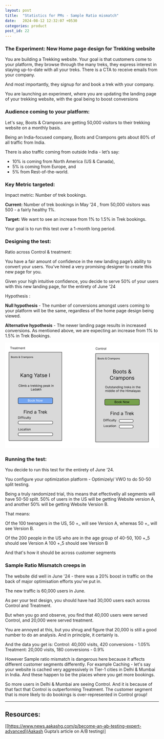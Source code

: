 ```yaml
---
layout: post
title:  "Statistics for PMs - Sample Ratio mismatch"
date:   2024-08-12 12:32:07 +0530
categories: product
post_id: 22
---
```


### **The Experiment: New Home page design for Trekking website**

You are building a Trekking website. Your goal is that customers come to your platform, they browse through the many treks, they express interest in staying up-to-date with all your treks. There is a CTA to receive emails from your company. 

And most importantly, they signup for and book a trek with your company.

You are launching an experiment, where you are updating the landing page of your trekking website, with the goal being to boost conversions 

### **Audience coming to your platform:**

Let's say, Boots & Crampons are getting 50,000 visitors to their trekking website on a monthly basis. 

Being an India-focused company, Boots and Crampons gets about 80% of all traffic from India. 

There is also traffic coming from outside India - let’s say:
- 10% is coming from North America (US & Canada), 
- 5% is coming from Europe, and
- 5% from Rest-of-the-world.

### **Key Metric targeted:**

Impact metric: Number of trek bookings.

**Current:** Number of trek bookings in May ’24 , from 50,000 visitors was 500 - a fairly healthy 1%.

**Target:** We want to see an increase from 1% to 1.5% in Trek bookings.

Your goal is to run this test over a 1-month long period. 

### Designing the test:

Ratio across Control & treatment:

You have a fair amount of confidence in the new landing page’s ability to convert your users. You’ve hired a very promising designer to create this new page for you. 

Given your high intuitive confidence, you decide to serve 50% of your users with this new landing page, for the entirety of June '24

Hypothesis :

**Null hypothesis** - The number of conversions amongst users coming to your platform will be the same, regardless of the home page design being viewed.

**Alternative hypothesis** - The newer landing page results in increased conversions. As mentioned above, we are expecting an increase from 1% to 1.5% in Trek Bookings.

![image](/assets/images/stats-for-pms/Control-and-treatment.png)

### **Running the test:**

You decide to run this test for the entirety of June ‘24. 

You configure your optimization platform - Optimizely/ VWO to do 50-50 split testing. 

Being a truly randomized trial, this means that effectivelly all segments will have 50-50 split. 50% of users in the US will be getting Website version A, and another 50% will be getting Website Version B. 

That means:

Of the 100 teenagers in the US, 50 +_ will see Version A, whereas 50 +_ will see Version B.

Of the 200 people in the US who are in the age group of 40-50, 
100 +_5 should see Version A
100 +_5 should see Version B

And that's how it should be across customer segments

### **Sample Ratio Mismatch creeps in**
The website did well in June '24 - there was a 20% boost in traffic on the back of major optimisation efforts you've put in.

The new traffic is 60,000 users in June.

As per your test design, you should have had 30,000 users each across Control and Treatment.

But when you go and observe, you find that 40,000 users were served Control, and 20,000 were served treatment. 

You are annoyed at this, but you shrug and figure that 20,000 is still a good number to do an analysis. And in principle, it certainly is.


And the data you get is:
Control: 40,000 visits, 420 conversions - 1.05%
Treatment: 20,000 visits, 180 conversions - 0.9%

However Sample ratio mismatch is dangerous here because it affects different customer segments differently. For example Caching - let's say your website is cached very aggressively in Tier-1 cities in Delhi & Mumbai in India. And these happen to be the places where you get more bookings.


So more users in Delhi & Mumbai are seeing Control. And it is because of that fact that Control is outperforming Treatment. The customer segment that is more likely to do bookings is over-represented in Control group!

---

## **Resources:**

[[https://www.news.aakashg.com/p/become-an-ab-testing-expert-advanced](Aakash Gupta’s article on A/B testing)]